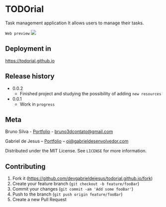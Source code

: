 # TODOrial

Task management application It allows users to manage their tasks.

`Web preview`
![](build/static/images/web-preview.gif)

## Deployment in
https://todorial.github.io

## Release history

* 0.0.2
    * Finished project and studying the possibility of adding `new resources`
* 0.0.1
    * Work in `progress`

## Meta

Bruno Silva - [Portfolio](https://brunos3d.github.io/) - bruno3dcontato@gmail.com

Gabriel de Jesus – [Portfolio](https://www.gabrieldesenvolvedor.com/) – oi@gabrieldesenvolvedor.com

Distributed under the MIT License. See `LICENSE` for more information.


## Contributing

1. Fork it (<https://github.com/devgabrieldejesus/todorial.github.io/fork>)
2. Create your feature branch (`git checkout -b feature/fooBar`)
3. Commit your changes (`git commit -am 'Add some fooBar'`)
4. Push to the branch (`git push origin feature/fooBar`)
5. Create a new Pull Request
